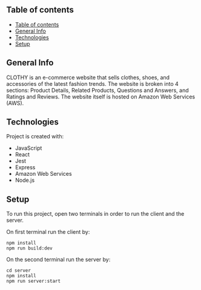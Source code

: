## Table of contents

- [Table of contents](#table-of-contents)
- [General Info](#general-info)
- [Technologies](#technologies)
- [Setup](#setup)

## General Info

CLOTHY is an e-commerce website that sells clothes, shoes, and accessories of the latest fashion trends. The website is broken into 4 sections: Product Details, Related Products, Questions and Answers, and Ratings and Reviews. The website itself is hosted on Amazon Web Services (AWS).

## Technologies

Project is created with:

- JavaScript
- React
- Jest
- Express
- Amazon Web Services
- Node.js

## Setup

To run this project, open two terminals in order to run the client and the server.

On first terminal run the client by:

```
npm install
npm run build:dev
```

On the second terminal run the server by:

```
cd server
npm install
npm run server:start
```
